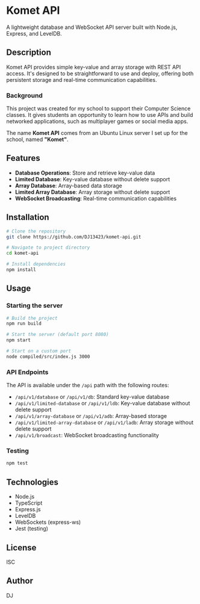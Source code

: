 # Komet API

A lightweight database and WebSocket API server built with Node.js, Express, and LevelDB.

## Description

Komet API provides simple key-value and array storage with REST API access. It's designed to be straightforward to use and deploy, offering both persistent storage and real-time communication capabilities.

### Background

This project was created for my school to support their Computer Science classes. It gives students an opportunity to learn how to use APIs and build networked applications, such as multiplayer games or social media apps.

The name **Komet API** comes from an Ubuntu Linux server I set up for the school, named **"Komet"**.

## Features

- **Database Operations**: Store and retrieve key-value data
- **Limited Database**: Key-value database without delete support
- **Array Database**: Array-based data storage
- **Limited Array Database**: Array storage without delete support
- **WebSocket Broadcasting**: Real-time communication capabilities

## Installation

```bash
# Clone the repository
git clone https://github.com/DJ13423/komet-api.git

# Navigate to project directory
cd komet-api

# Install dependencies
npm install
```

## Usage

### Starting the server

```bash
# Build the project
npm run build

# Start the server (default port 8080)
npm start

# Start on a custom port
node compiled/src/index.js 3000
```

### API Endpoints

The API is available under the `/api` path with the following routes:

- `/api/v1/database` or `/api/v1/db`: Standard key-value database
- `/api/v1/limited-database` or `/api/v1/ldb`: Key-value database without delete support
- `/api/v1/array-database` or `/api/v1/adb`: Array-based storage
- `/api/v1/limited-array-database` or `/api/v1/ladb`: Array storage without delete support
- `/api/v1/broadcast`: WebSocket broadcasting functionality

### Testing

```bash
npm test
```

## Technologies

- Node.js
- TypeScript
- Express.js
- LevelDB
- WebSockets (express-ws)
- Jest (testing)

## License

ISC

## Author

DJ 
